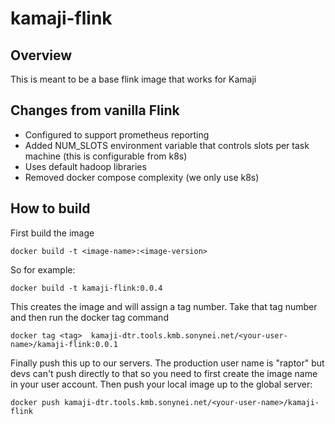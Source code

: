 # kamaji-flink

## Overview

This is meant to be a base flink image that works for Kamaji

## Changes from vanilla Flink

* Configured to support prometheus reporting
* Added NUM_SLOTS environment variable that controls slots per task machine (this is configurable from k8s)
* Uses default hadoop libraries
* Removed docker compose complexity (we only use k8s)

## How to build

First build the image

```docker build -t <image-name>:<image-version>``` 

So for example:

```docker build -t kamaji-flink:0.0.4```

This creates the image and will assign a tag number. Take that tag number and then run the docker tag command

```docker tag <tag>  kamaji-dtr.tools.kmb.sonynei.net/<your-user-name>/kamaji-flink:0.0.1```

Finally push this up to our servers. The production user name is "raptor" but devs can't push directly to that so you 
need to first create the image name in your user account. Then push your local image up to the global server:

```docker push kamaji-dtr.tools.kmb.sonynei.net/<your-user-name>/kamaji-flink```

